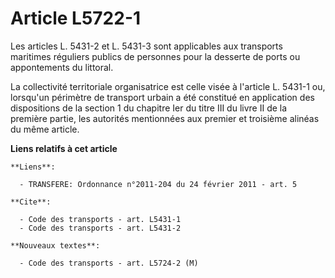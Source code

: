 # Article L5722-1

Les articles L. 5431-2 et L. 5431-3 sont applicables aux transports maritimes réguliers publics de personnes pour la desserte
de ports ou appontements du littoral. 

La collectivité territoriale organisatrice est celle visée à l'article L. 5431-1 ou, lorsqu'un périmètre de transport urbain
a été constitué en application des dispositions de la section 1 du chapitre Ier du titre III du livre II de la première
partie, les autorités mentionnées aux premier et troisième alinéas du même article.

**Liens relatifs à cet article**

	**Liens**:

	  - TRANSFERE: Ordonnance n°2011-204 du 24 février 2011 - art. 5

	**Cite**:

	  - Code des transports - art. L5431-1
	  - Code des transports - art. L5431-2

	**Nouveaux textes**:

	  - Code des transports - art. L5724-2 (M)
